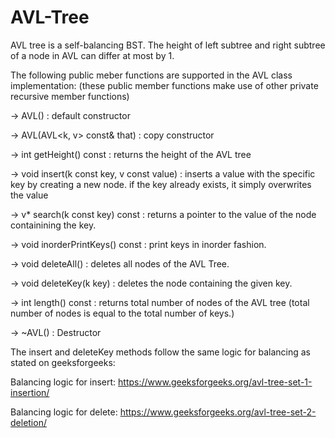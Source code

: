 # AVL-Tree
AVL tree is a self-balancing BST. The height of left subtree and right subtree of a node in AVL can differ at most by 1.

The following public meber functions are supported in the AVL class implementation: 
(these public member functions make use of other private recursive member functions)

-> AVL() :  default constructor

-> AVL(AVL<k, v> const& that) :  copy constructor

-> int getHeight() const :   returns the height of the AVL tree

-> void insert(k const  key, v const value) :   inserts a value with the specific key by creating a new node. if the key already exists, it    simply overwrites the value

-> v* search(k const key) const :   returns a pointer to the value of the node containining the key.

-> void inorderPrintKeys() const :   print keys in inorder fashion.

-> void deleteAll()     :   deletes all nodes of the AVL Tree.

-> void deleteKey(k key) :   deletes the node containing the given key.

-> int length() const  :  returns total number of nodes of the AVL tree (total number of nodes is equal to the total number of keys.)

-> ~AVL()  :  Destructor


The insert and deleteKey methods follow the same logic for balancing as stated on geeksforgeeks:

Balancing logic for insert: https://www.geeksforgeeks.org/avl-tree-set-1-insertion/

Balancing logic for delete: https://www.geeksforgeeks.org/avl-tree-set-2-deletion/
